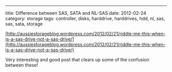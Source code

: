 ---
title: Difference between SAS, SATA and NL-SAS
date: 2012-02-24
category: storage
tags: controller, disks, harddrive, harddrives, hdd, nl, sas, sas, sata, storage

[http://aussiestorageblog.wordpress.com/2012/02/21/riddle-me-this-when-is-a-sas-drive-not-a-sas-drive/](http://aussiestorageblog.wordpress.com/2012/02/21/riddle-me-this-when-is-a-sas-drive-not-a-sas-drive/)

Very interesting and good post that clears up some of the confusion between these!
